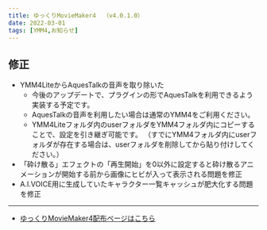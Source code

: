 ```yaml
---
title: ゆっくりMovieMaker4  （v4.0.1.0）
date: 2022-03-01
tags: [YMM4,お知らせ]
---
```

## 修正
- YMM4LiteからAquesTalkの音声を取り除いた
  - 今後のアップデートで、プラグインの形でAquesTalkを利用できるよう実装する予定です。
  - AquesTalkの音声を利用したい場合は通常のYMM4をご利用ください。
  - YMM4Liteフォルダ内のuserフォルダをYMM4フォルダ内にコピーすることで、設定を引き継ぎ可能です。
    （すでにYMM4フォルダ内にuserフォルダが存在する場合は、userフォルダを削除してから貼り付けしてください。）
- 「砕け散る」エフェクトの「再生開始」を0以外に設定すると砕け散るアニメーションが開始する前から画像にヒビが入って表示される問題を修正
- A.I.VOICE用に生成していたキャラクター一覧キャッシュが肥大化する問題を修正

---

- [ゆっくりMovieMaker4配布ページはこちら](../index.md)